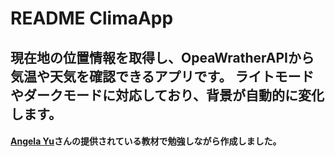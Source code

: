 # README  ClimaApp
## 現在地の位置情報を取得し、OpeaWratherAPIから気温や天気を確認できるアプリです。 ライトモードやダークモードに対応しており、背景が自動的に変化します。

#### [Angela Yu](https://www.udemy.com/course/ios-13-app-development-bootcamp/)さんの提供されている教材で勉強しながら作成しました。

